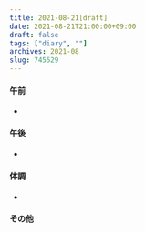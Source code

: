 ```yaml
---
title: 2021-08-21[draft]
date: 2021-08-21T21:00:00+09:00
draft: false
tags: ["diary", ""]
archives: 2021-08
slug: 745529
---
```

#### 午前
- 
#### 午後
- 
#### 体調
- 
#### その他